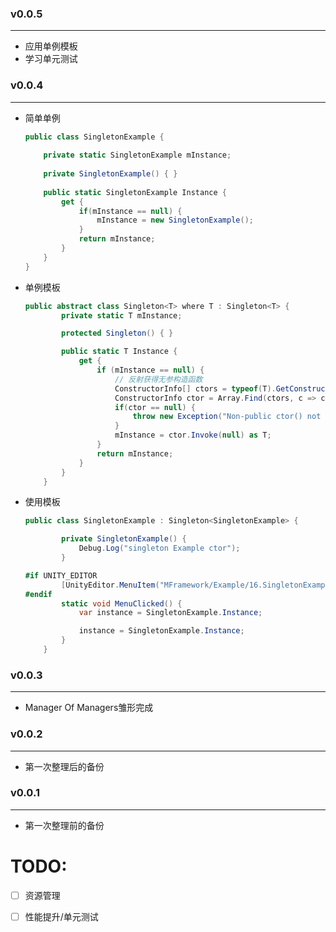 ### v0.0.5

---

* 应用单例模板
* 学习单元测试

### v0.0.4

---

* 简单单例

  ``` csharp
  public class SingletonExample {
      
      private static SingletonExample mInstance;
      
      private SingletonExample() { }
      
      public static SingletonExample Instance {
          get {
              if(mInstance == null) {
                  mInstance = new SingletonExample();
              }
              return mInstance;
          }
      }
  }
  
  ```

* 单例模板

  ```csharp
  public abstract class Singleton<T> where T : Singleton<T> {
          private static T mInstance;
  
          protected Singleton() { }
  
          public static T Instance {
              get {
                  if (mInstance == null) {
                      // 反射获得无参构造函数
                      ConstructorInfo[] ctors = typeof(T).GetConstructors(BindingFlags.Instance | BindingFlags.NonPublic);
                      ConstructorInfo ctor = Array.Find(ctors, c => c.GetParameters().Length == 0);
                      if(ctor == null) {
                          throw new Exception("Non-public ctor() not found!");
                      }
                      mInstance = ctor.Invoke(null) as T;
                  }
                  return mInstance;
              }
          }
      }
  ```

  

* 使用模板

  ```csharp
  public class SingletonExample : Singleton<SingletonExample> {
  
          private SingletonExample() {
              Debug.Log("singleton Example ctor");
          }
  
  #if UNITY_EDITOR
          [UnityEditor.MenuItem("MFramework/Example/16.SingletonExample", false, 16)]
  #endif
          static void MenuClicked() {
              var instance = SingletonExample.Instance;
  
              instance = SingletonExample.Instance;
          }
      }
  ```

  

### v0.0.3

---

* Manager Of Managers雏形完成

### v0.0.2

---

* 第一次整理后的备份

### v0.0.1

---

* 第一次整理前的备份





# TODO:

* [ ]  资源管理

* [ ]  性能提升/单元测试

  

